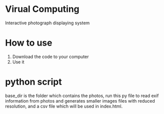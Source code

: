# Virual Computing

Interactive photograph displaying system

# How to use

1. Download the code to your computer
2. Use it
# python script
base_dir is the folder which contains the photos, run this py file to read exif information from photos and generates smaller images files with reduced resolution, and a csv file which will be used in index.html.
